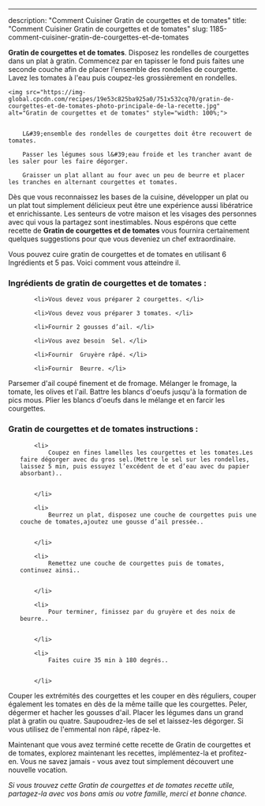 ---
description: "Comment Cuisiner Gratin de courgettes et de tomates"
title: "Comment Cuisiner Gratin de courgettes et de tomates"
slug: 1185-comment-cuisiner-gratin-de-courgettes-et-de-tomates

<p>
	<strong>Gratin de courgettes et de tomates</strong>. 
	Disposez les rondelles de courgettes dans un plat à gratin. Commencez par en tapisser le fond puis faites une seconde couche afin de placer l&#39;ensemble des rondelles de courgette. Lavez les tomates à l&#39;eau puis coupez-les grossièrement en rondelles.
</p>
<p>
	
	<img src="https://img-global.cpcdn.com/recipes/19e53c825ba925a0/751x532cq70/gratin-de-courgettes-et-de-tomates-photo-principale-de-la-recette.jpg" alt="Gratin de courgettes et de tomates" style="width: 100%;">
	
	
		L&#39;ensemble des rondelles de courgettes doit être recouvert de tomates.
	
		Passer les légumes sous l&#39;eau froide et les trancher avant de les saler pour les faire dégorger.
	
		Graisser un plat allant au four avec un peu de beurre et placer les tranches en alternant courgettes et tomates.
	
</p>

Dès que vous reconnaissez les bases de la cuisine, développer un plat ou un plat tout simplement délicieux peut être une expérience aussi libératrice et enrichissante. Les senteurs de votre maison et les visages des personnes avec qui vous la partagez sont inestimables. Nous espérons que cette recette de <strong> Gratin de courgettes et de tomates </strong> vous fournira certainement quelques suggestions pour que vous deveniez un chef extraordinaire.

<!--inarticleads1-->

Vous pouvez cuire gratin de courgettes et de tomates en utilisant 6 Ingrédients et 5 pas. Voici comment vous atteindre il.

<h3>Ingrédients de gratin de courgettes et de tomates :</h3>

<ol>
	
		<li>Vous devez vous préparer 2 courgettes. </li>
	
		<li>Vous devez vous préparer 3 tomates. </li>
	
		<li>Fournir 2 gousses d’ail. </li>
	
		<li>Vous avez besoin  Sel. </li>
	
		<li>Fournir  Gruyère râpé. </li>
	
		<li>Fournir  Beurre. </li>
	
</ol>

Parsemer d&#39;ail coupé finement et de fromage. Mélanger le fromage, la tomate, les olives et l&#39;ail. Battre les blancs d&#39;oeufs jusqu&#39;à la formation de pics mous. Plier les blancs d&#39;oeufs dans le mélange et en farcir les courgettes. 

<!--inarticleads2-->

<h3>Gratin de courgettes et de tomates instructions :</h3>

<ol>
	
		<li>
			Coupez en fines lamelles les courgettes et les tomates.Les faire dégorger avec du gros sel.(Mettre le sel sur les rondelles, laissez 5 min, puis essuyez l’excédent de et d’eau avec du papier absorbant)..
			
			
		</li>
	
		<li>
			Beurrez un plat, disposez une couche de courgettes puis une couche de tomates,ajoutez une gousse d’ail pressée..
			
			
		</li>
	
		<li>
			Remettez une couche de courgettes puis de tomates, continuez ainsi..
			
			
		</li>
	
		<li>
			Pour terminer, finissez par du gruyère et des noix de beurre..
			
			
		</li>
	
		<li>
			Faites cuire 35 min à 180 degrés..
			
			
		</li>
	
</ol>

Couper les extrémités des courgettes et les couper en dès réguliers, couper également les tomates en dès de la même taille que les courgettes. Peler, dégermer et hacher les gousses d&#39;ail. Placer les légumes dans un grand plat à gratin ou quatre. Saupoudrez-les de sel et laissez-les dégorger. Si vous utilisez de l&#39;emmental non râpé, râpez-le. 

<!--inarticleads1-->

<p>
Maintenant que vous avez terminé cette recette de Gratin de courgettes et de tomates, explorez maintenant les recettes, implémentez-la et profitez-en. Vous ne savez jamais - vous avez tout simplement découvert une nouvelle vocation.
</p>

<p>
<i>Si vous trouvez cette Gratin de courgettes et de tomates recette utile, partagez-la avec vos bons amis ou votre famille, merci et bonne chance.</i>
</p>

